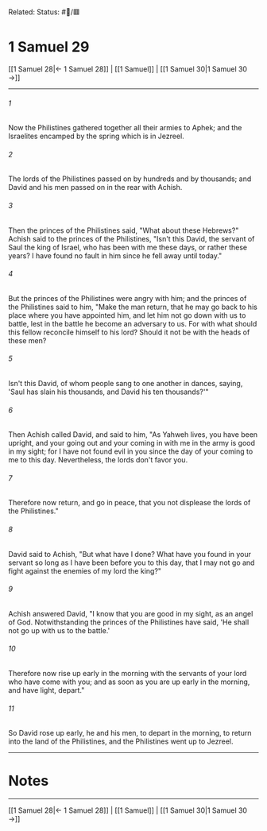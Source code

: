 Related:
Status: #📖/🟥
# 1 Samuel 29

[[1 Samuel 28|← 1 Samuel 28]] | [[1 Samuel]] | [[1 Samuel 30|1 Samuel 30 →]]
***



###### 1 
Now the Philistines gathered together all their armies to Aphek; and the Israelites encamped by the spring which is in Jezreel. 

###### 2 
The lords of the Philistines passed on by hundreds and by thousands; and David and his men passed on in the rear with Achish. 

###### 3 
Then the princes of the Philistines said, "What about these Hebrews?" Achish said to the princes of the Philistines, "Isn't this David, the servant of Saul the king of Israel, who has been with me these days, or rather these years? I have found no fault in him since he fell away until today." 

###### 4 
But the princes of the Philistines were angry with him; and the princes of the Philistines said to him, "Make the man return, that he may go back to his place where you have appointed him, and let him not go down with us to battle, lest in the battle he become an adversary to us. For with what should this fellow reconcile himself to his lord? Should it not be with the heads of these men? 

###### 5 
Isn't this David, of whom people sang to one another in dances, saying, 'Saul has slain his thousands, and David his ten thousands?'" 

###### 6 
Then Achish called David, and said to him, "As Yahweh lives, you have been upright, and your going out and your coming in with me in the army is good in my sight; for I have not found evil in you since the day of your coming to me to this day. Nevertheless, the lords don't favor you. 

###### 7 
Therefore now return, and go in peace, that you not displease the lords of the Philistines." 

###### 8 
David said to Achish, "But what have I done? What have you found in your servant so long as I have been before you to this day, that I may not go and fight against the enemies of my lord the king?" 

###### 9 
Achish answered David, "I know that you are good in my sight, as an angel of God. Notwithstanding the princes of the Philistines have said, 'He shall not go up with us to the battle.' 

###### 10 
Therefore now rise up early in the morning with the servants of your lord who have come with you; and as soon as you are up early in the morning, and have light, depart." 

###### 11 
So David rose up early, he and his men, to depart in the morning, to return into the land of the Philistines, and the Philistines went up to Jezreel.

---
# Notes


***
[[1 Samuel 28|← 1 Samuel 28]] | [[1 Samuel]] | [[1 Samuel 30|1 Samuel 30 →]]
